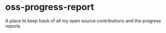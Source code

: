 # oss-progress-report
A place to keep track of all my open source contributions and the progress reports
